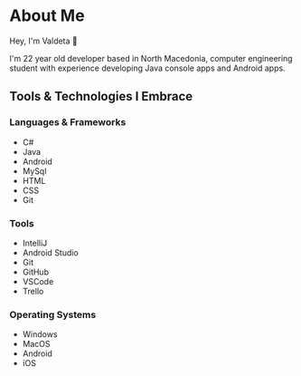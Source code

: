 # About Me

Hey, I'm Valdeta 👋

I'm 22 year old developer based in North Macedonia, computer engineering student with experience developing Java console apps and
Android apps.

## Tools & Technologies I Embrace

### Languages & Frameworks
* C#
* Java
* Android
* MySql
* HTML
* CSS
* Git

### Tools  
* IntelliJ
* Android Studio
* Git
* GitHub
* VSCode
* Trello

### Operating Systems

* Windows
* MacOS
* Android
* iOS

